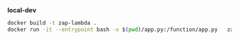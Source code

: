 **local-dev**  
```sh
docker build -t zap-lambda . 
docker run -it --entrypoint bash -v $(pwd)/app.py:/function/app.py   zap-lambda
```